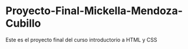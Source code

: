 # Proyecto-Final-Mickella-Mendoza-Cubillo
Este es el proyecto final del curso introductorio a HTML y CSS
